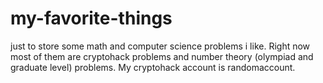 # my-favorite-things
just to store some math and computer science problems i like. Right now most of them are cryptohack problems and number theory (olympiad and graduate level) problems. My cryptohack account is randomaccount.
